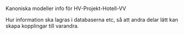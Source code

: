 Kanoniska modeller info för HV-Projekt-Hotell-VV

Hur information ska lagras i databaserna etc, så att andra delar lätt kan skapa kopplingar till varandra.
